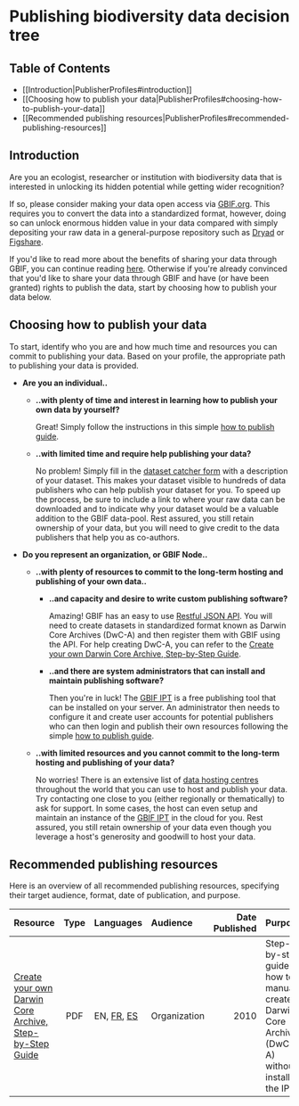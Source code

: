 # Publishing biodiversity data decision tree


## Table of Contents
+ [[Introduction|PublisherProfiles#introduction]]
+ [[Choosing how to publish your data|PublisherProfiles#choosing-how-to-publish-your-data]]
+ [[Recommended publishing resources|PublisherProfiles#recommended-publishing-resources]]

## Introduction 

Are you an ecologist, researcher or institution with biodiversity data that is interested in unlocking its hidden potential while getting wider recognition?

If so, please consider making your data open access via [GBIF.org](http://www.gbif.org). This requires you to convert the data into a standardized format, however, doing so can unlock enormous hidden value in your data compared with simply depositing your raw data in a general-purpose repository such as [Dryad](http://datadryad.org/) or [Figshare](https://figshare.com/).

If you'd like to read more about the benefits of sharing your data through GBIF, you can continue reading [here](http://www.gbif.org/publishing-data/benefits). Otherwise if you're already convinced that you'd like to share your data through GBIF and have (or have been granted) rights to publish the data, start by choosing how to publish your data below.

## Choosing how to publish your data 

To start, identify who you are and how much time and resources you can commit to publishing your data. Based on your profile, the appropriate path to publishing your data is provided. 

* **Are you an individual..**

  * **..with plenty of time and interest in learning how to publish your own data by yourself?**
    
    Great! Simply follow the instructions in this simple [how to publish guide](https://github.com/gbif/ipt/wiki/howToPublish).

  * **..with limited time and require help publishing your data?**

    No problem! Simply fill in the [dataset catcher form](https://demo.gbif.org/tools/suggest-dataset) with a description of your dataset. This makes your dataset visible to hundreds of data publishers who can help publish your dataset for you. To speed up the process, be sure to include a link to where your raw data can be downloaded and to indicate why your dataset would be a valuable addition to the GBIF data-pool. Rest assured, you still retain ownership of your data, but you will need to give credit to the data publishers that help you as co-authors. 

* **Do you represent an organization, or GBIF Node..**

  * **..with plenty of resources to commit to the long-term hosting and publishing of your own data..**

    * **..and capacity and desire to write custom publishing software?**

      Amazing! GBIF has an easy to use [Restful JSON API](http://www.gbif.org/developer/summary). You will need to create datasets in standardized format known as Darwin Core Archives (DwC-A) and then register them with GBIF using the API. For help creating DwC-A, you can refer to the [Create your own Darwin Core Archive, Step-by-Step Guide](http://www.gbif.org/resource/80638).    

    * **..and there are system administrators that can install and maintain publishing software?**

      Then you're in luck! The [GBIF IPT](http://www.gbif.org/ipt) is a free publishing tool that can be installed on your server. An administrator then needs to configure it and create user accounts for potential publishers who can then login and publish their own resources following the simple [how to publish guide](https://github.com/gbif/ipt/wiki/howToPublish).

  * **..with limited resources and you cannot commit to the long-term hosting and publishing of your data?**

    No worries! There is an extensive list of [data hosting centres](https://github.com/gbif/ipt/wiki/dataHostingCentres) throughout the world that you can use to host and publish your data. Try contacting one close to you (either regionally or thematically) to ask for support. In some cases, the host can even setup and maintain an instance of the [GBIF IPT](http://www.gbif.org/ipt) in the cloud for you. Rest assured, you still retain ownership of your data even though you leverage a host's generosity and goodwill to host your data. 

## Recommended publishing resources

Here is an overview of all recommended publishing resources, specifying their target audience, format, date of publication, and purpose. 


| Resource        | Type           |  Languages           | Audience  | Date Published | Purpose |
| ------------- |:-------------:|:-----|:-----| -----:|:-----|
| [Create your own Darwin Core Archive, Step-by-Step Guide](http://www.gbif.org/resource/80638) | PDF | EN, [FR](http://www.gbif.org/orc/?doc_id=2988), [ES](http://www.gbif.org/orc/?doc_id=3072) | Organization | 2010 | Step-by-step guide how to manually create Darwin Core Archives (DwC-A) without installing the IPT. |
